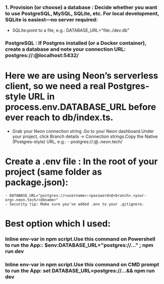 ### 1. Provision (or choose) a database : Decide whether you want to use PostgreSQL, MySQL, SQLite, etc. For local development, SQLite is easiest—no server required:

 - SQLite:point to a file, e.g.: DATABASE_URL="file:./dev.db"

### PostgreSQL : If Postgres installed (or a Docker container), create a database and note your connection URL: postgres://<user>:<password>@localhost:5432/<dbname>


# Here we are using Neon’s serverless client, so we need a real Postgres‐style URL in process.env.DATABASE_URL before ever reach to db/index.ts.
 - Grab your Neon connection string .Go to your Neon dashboard.Under your project, click Branch details → Connection strings.Copy the Native (Postgres-style) URL, e.g.:
        - postgres://<username>:<password>@<branch>.<your-org>.neon.tech/<dbname>

#  Create a .env file : In the root of your project (same folder as package.json):
    - DATABASE_URL="postgres://<username>:<password>@<branch>.<your-org>.neon.tech/<dbname>"
    - Security tip: Make sure you’ve added .env to your .gitignore.


# Best option which I used:
 ### Inline env-var in npm script.Use this command on Powershell to run the App:: $env:DATABASE_URL="postgres://..." ; npm run dev
 ### Inline env-var in npm script.Use this command on CMD prompt to run the App: set DATABASE_URL=postgres://...&& npm run dev

